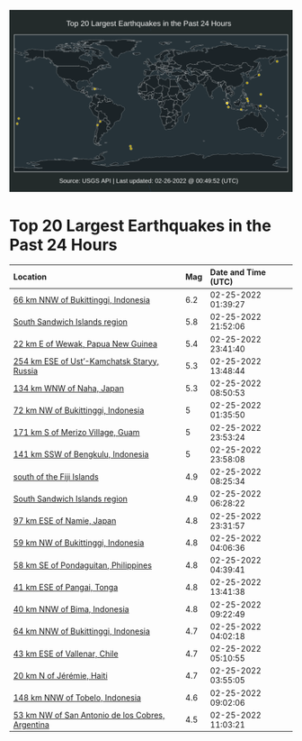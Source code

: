 ![Map](./map.png)

# Top 20 Largest Earthquakes in the Past 24 Hours

| Location | Mag | Date and Time (UTC) |
|:---|:---|:---|
| [66 km NNW of Bukittinggi, Indonesia](https://earthquake.usgs.gov/earthquakes/eventpage/us6000gzyg) | 6.2 | 02-25-2022 01:39:27 |
| [South Sandwich Islands region](https://earthquake.usgs.gov/earthquakes/eventpage/us6000h06r) | 5.8 | 02-25-2022 21:52:06 |
| [22 km E of Wewak, Papua New Guinea](https://earthquake.usgs.gov/earthquakes/eventpage/us6000h08r) | 5.4 | 02-25-2022 23:41:40 |
| [254 km ESE of Ust’-Kamchatsk Staryy, Russia](https://earthquake.usgs.gov/earthquakes/eventpage/us6000h03l) | 5.3 | 02-25-2022 13:48:44 |
| [134 km WNW of Naha, Japan](https://earthquake.usgs.gov/earthquakes/eventpage/us6000h014) | 5.3 | 02-25-2022 08:50:53 |
| [72 km NW of Bukittinggi, Indonesia](https://earthquake.usgs.gov/earthquakes/eventpage/us6000gzye) | 5 | 02-25-2022 01:35:50 |
| [171 km S of Merizo Village, Guam](https://earthquake.usgs.gov/earthquakes/eventpage/us6000h08w) | 5 | 02-25-2022 23:53:24 |
| [141 km SSW of Bengkulu, Indonesia](https://earthquake.usgs.gov/earthquakes/eventpage/us6000h08t) | 5 | 02-25-2022 23:58:08 |
| [south of the Fiji Islands](https://earthquake.usgs.gov/earthquakes/eventpage/us6000h016) | 4.9 | 02-25-2022 08:25:34 |
| [South Sandwich Islands region](https://earthquake.usgs.gov/earthquakes/eventpage/us6000h00k) | 4.9 | 02-25-2022 06:28:22 |
| [97 km ESE of Namie, Japan](https://earthquake.usgs.gov/earthquakes/eventpage/us6000h08q) | 4.8 | 02-25-2022 23:31:57 |
| [59 km NW of Bukittinggi, Indonesia](https://earthquake.usgs.gov/earthquakes/eventpage/us6000gzzy) | 4.8 | 02-25-2022 04:06:36 |
| [58 km SE of Pondaguitan, Philippines](https://earthquake.usgs.gov/earthquakes/eventpage/us6000h005) | 4.8 | 02-25-2022 04:39:41 |
| [41 km ESE of Pangai, Tonga](https://earthquake.usgs.gov/earthquakes/eventpage/us6000h03k) | 4.8 | 02-25-2022 13:41:38 |
| [40 km NNW of Bima, Indonesia](https://earthquake.usgs.gov/earthquakes/eventpage/us6000h019) | 4.8 | 02-25-2022 09:22:49 |
| [64 km NNW of Bukittinggi, Indonesia](https://earthquake.usgs.gov/earthquakes/eventpage/us6000gzzv) | 4.7 | 02-25-2022 04:02:18 |
| [43 km ESE of Vallenar, Chile](https://earthquake.usgs.gov/earthquakes/eventpage/us6000h007) | 4.7 | 02-25-2022 05:10:55 |
| [20 km N of Jérémie, Haiti](https://earthquake.usgs.gov/earthquakes/eventpage/us6000gzzt) | 4.7 | 02-25-2022 03:55:05 |
| [148 km NNW of Tobelo, Indonesia](https://earthquake.usgs.gov/earthquakes/eventpage/us6000h017) | 4.6 | 02-25-2022 09:02:06 |
| [53 km NW of San Antonio de los Cobres, Argentina](https://earthquake.usgs.gov/earthquakes/eventpage/us6000h030) | 4.5 | 02-25-2022 11:03:21 |
